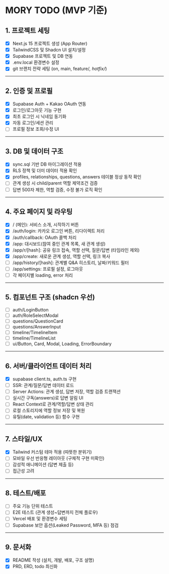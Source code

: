 # MORY TODO (MVP 기준)

## 1. 프로젝트 세팅
- [x] Next.js 15 프로젝트 생성 (App Router)
- [x] TailwindCSS 및 Shadcn UI 설치/설정
- [x] Supabase 프로젝트 및 DB 연동
- [x] .env.local 환경변수 설정
- [x] git 브랜치 전략 세팅 (on, main, feature/*, hotfix/*)

---

## 2. 인증 및 프로필
- [x] Supabase Auth + Kakao OAuth 연동
- [x] 로그인/로그아웃 기능 구현
- [x] 최초 로그인 시 닉네임 동기화
- [x] 자동 로그인/세션 관리
- [ ] 프로필 정보 조회/수정 UI

---

## 3. DB 및 데이터 구조
- [x] sync.sql 기반 DB 마이그레이션 적용
- [x] RLS 정책 및 더미 데이터 적용 확인
- [x] profiles, relationships, questions, answers 테이블 정상 동작 확인
- [ ] 관계 생성 시 child/parent 역할 제약조건 검증
- [ ] 답변 500자 제한, 역할 검증, 수정 불가 로직 확인

---

## 4. 주요 페이지 및 라우팅
- [x] / (메인): 서비스 소개, 시작하기 버튼
- [x] /auth/login: 카카오 로그인 버튼, 리다이렉트 처리
- [x] /auth/callback: OAuth 콜백 처리
- [x] /app: 대시보드(참여 중인 관계 목록, 새 관계 생성)
- [x] /app/r/[hash]: 공유 링크 접속, 역할 선택, 질문/답변 (타임라인 제외)
- [x] /app/create: 새로운 관계 생성, 역할 선택, 링크 복사
- [ ] /app/history/[hash]: 관계별 Q&A 히스토리, 날짜/키워드 필터
- [ ] /app/settings: 프로필 설정, 로그아웃
- [ ] 각 페이지별 loading, error 처리

---

## 5. 컴포넌트 구조 (shadcn 우선)
- [ ] auth/LoginButton
- [ ] auth/RoleSelectModal
- [ ] questions/QuestionCard
- [ ] questions/AnswerInput
- [ ] timeline/TimelineItem
- [ ] timeline/TimelineList
- [ ] ui/Button, Card, Modal, Loading, ErrorBoundary

---

## 6. 서버/클라이언트 데이터 처리
- [x] supabase client.ts, auth.ts 구현
- [ ] SSR: 관계/질문/답변 데이터 로드
- [ ] Server Actions: 관계 생성, 답변 저장, 역할 검증 트랜잭션
- [ ] 실시간 구독(answers)로 답변 알림 UI
- [ ] React Context로 관계/역할/답변 상태 관리
- [ ] 로컬 스토리지에 역할 정보 저장 및 복원
- [ ] 유틸(date, validation 등) 함수 구현

---

## 7. 스타일/UX
- [x] Tailwind 커스텀 테마 적용 (따뜻한 분위기)
- [ ] 모바일 우선 반응형 레이아웃 (구체적 구현 미확인)
- [ ] 감성적 애니메이션 (답변 제출 등)
- [ ] 접근성 고려

---

## 8. 테스트/배포
- [ ] 주요 기능 단위 테스트
- [ ] E2E 테스트 (관계 생성~답변까지 전체 플로우)
- [ ] Vercel 배포 및 환경변수 세팅
- [ ] Supabase 보안 옵션(Leaked Password, MFA 등) 점검

---

## 9. 문서화
- [x] README 작성 (설치, 개발, 배포, 구조 설명)
- [x] PRD, ERD, todo 최신화 